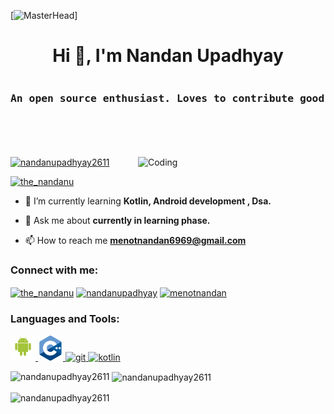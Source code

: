 [![MasterHead](https://camo.githubusercontent.com/f1c0fc76d120f760664938edd8e1818f9d407b03f8ce7d306e12094d8853b6a0/687474703a2f2f692e696d6775722e636f6d2f6337476d414a662e706e67)]
<h1 align="center">Hi 👋, I'm Nandan Upadhyay</h1>
<pre>
<h3 align="center">An open source enthusiast. Loves to contribute good.
<br>
</h3>
</pre>

<img align="right" alt="Coding" width="300" margin:25px src="https://steamuserimages-a.akamaihd.net/ugc/1631947648964785474/81CBA15178466DD47195A239232202E78987B714/?imw=512&&ima=fit&impolicy=Letterbox&imcolor=%23000000&letterbox=false">

<p align="left"> <a href="https://github.com/ryo-ma/github-profile-trophy"><img src="https://github-profile-trophy.vercel.app/?username=nandanupadhyay2611" alt="nandanupadhyay2611" /></a> </p>

<p align="left"> <a href="https://twitter.com/the_nandanu" target="blank"><img src="https://img.shields.io/twitter/follow/the_nandanu?logo=twitter&style=for-the-badge" alt="the_nandanu" /></a> </p>

- 🌱 I’m currently learning **Kotlin, Android development , Dsa.**

- 💬 Ask me about **currently in learning phase.**

- 📫 How to reach me **menotnandan6969@gmail.com**

<h3 align="left">Connect with me:</h3>
<p align="left">
<a href="https://twitter.com/the_nandanu" target="blank"><img align="center" src="https://raw.githubusercontent.com/rahuldkjain/github-profile-readme-generator/master/src/images/icons/Social/twitter.svg" alt="the_nandanu" height="30" width="40" /></a>
<a href="https://linkedin.com/in/nandanupadhyay" target="blank"><img align="center" src="https://raw.githubusercontent.com/rahuldkjain/github-profile-readme-generator/master/src/images/icons/Social/linked-in-alt.svg" alt="nandanupadhyay" height="30" width="40" /></a>
<a href="https://www.leetcode.com/menotnandan" target="blank"><img align="center" src="https://raw.githubusercontent.com/rahuldkjain/github-profile-readme-generator/master/src/images/icons/Social/leet-code.svg" alt="menotnandan" height="30" width="40" /></a>
</p>

<h3 align="left">Languages and Tools:</h3>
<p align="left"> <a href="https://developer.android.com" target="_blank" rel="noreferrer"> <img src="https://raw.githubusercontent.com/devicons/devicon/master/icons/android/android-original-wordmark.svg" alt="android" width="40" height="40"/> </a> <a href="https://www.w3schools.com/cpp/" target="_blank" rel="noreferrer"> <img src="https://raw.githubusercontent.com/devicons/devicon/master/icons/cplusplus/cplusplus-original.svg" alt="cplusplus" width="40" height="40"/> </a> <a href="https://git-scm.com/" target="_blank" rel="noreferrer"> <img src="https://www.vectorlogo.zone/logos/git-scm/git-scm-icon.svg" alt="git" width="40" height="40"/> </a> <a href="https://kotlinlang.org" target="_blank" rel="noreferrer"> <img src="https://www.vectorlogo.zone/logos/kotlinlang/kotlinlang-icon.svg" alt="kotlin" width="40" height="40"/> </a> </p>

<p><img align="left" src="https://github-readme-stats.vercel.app/api/top-langs?username=nandanupadhyay2611&show_icons=true&locale=en&layout=compact" alt="nandanupadhyay2611" /></p>

<p>&nbsp;<img align="center" src="https://github-readme-stats.vercel.app/api?username=nandanupadhyay2611&show_icons=true&locale=en" alt="nandanupadhyay2611" /></p>

<p><img align="center" src="https://github-readme-streak-stats.herokuapp.com/?user=nandanupadhyay2611&" alt="nandanupadhyay2611" /></p>
